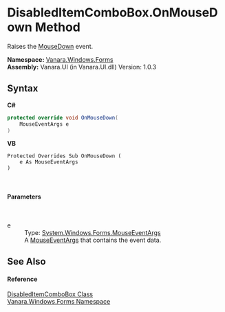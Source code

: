 # DisabledItemComboBox.OnMouseDown Method 
 

Raises the <a href="http://msdn2.microsoft.com/en-us/library/wa1c9hdd" target="_blank">MouseDown</a> event.

**Namespace:**&nbsp;<a href="c580cf52-4028-70db-28d0-f9b1abc03861">Vanara.Windows.Forms</a><br />**Assembly:**&nbsp;Vanara.UI (in Vanara.UI.dll) Version: 1.0.3

## Syntax

**C#**<br />
``` C#
protected override void OnMouseDown(
	MouseEventArgs e
)
```

**VB**<br />
``` VB
Protected Overrides Sub OnMouseDown ( 
	e As MouseEventArgs
)
```

<br />

#### Parameters
&nbsp;<dl><dt>e</dt><dd>Type: <a href="http://msdn2.microsoft.com/en-us/library/zcydbd80" target="_blank">System.Windows.Forms.MouseEventArgs</a><br />A <a href="http://msdn2.microsoft.com/en-us/library/zcydbd80" target="_blank">MouseEventArgs</a> that contains the event data.</dd></dl>

## See Also


#### Reference
<a href="521702b9-31d8-a11e-8366-a1cc513c66e3">DisabledItemComboBox Class</a><br /><a href="c580cf52-4028-70db-28d0-f9b1abc03861">Vanara.Windows.Forms Namespace</a><br />